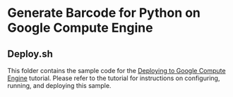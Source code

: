 # Generate Barcode for Python on Google Compute Engine

## Deploy.sh

 This folder contains the sample code for the [Deploying to Google Compute Engine][tutorial-gce]
tutorial. Please refer to the tutorial for instructions on configuring, running,
and deploying this sample.

 [tutorial-gce]: https://cloud.google.com/python/tutorials/getting-started-on-compute-engine
